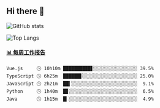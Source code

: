 ## Hi there 👋

![GitHub stats](https://github-readme-stats.orilight.top/api?username=orilights)

![Top Langs](https://github-readme-stats.orilight.top/api/top-langs/?username=orilights&layout=compact)

<!-- waka-box start -->
#### <a href="https://gist.github.com/92c8d5b388768c10efcba86e82b7c4fb" target="_blank">📊 每周工作报告</a>
```text
Vue.js     🕓 10h10m ██████████▋░░░░░░░░░░░░░░░░ 39.5%
TypeScript 🕓 6h25m  ██████▋░░░░░░░░░░░░░░░░░░░░ 25.0%
JavaScript 🕓 2h21m  ██▍░░░░░░░░░░░░░░░░░░░░░░░░  9.1%
Python     🕓 1h40m  █▊░░░░░░░░░░░░░░░░░░░░░░░░░  6.5%
Java       🕓 1h15m  █▎░░░░░░░░░░░░░░░░░░░░░░░░░  4.9%
```
<!-- Powered by https://github.com/journey-ad/waka-box-go . -->
<!-- waka-box end -->
